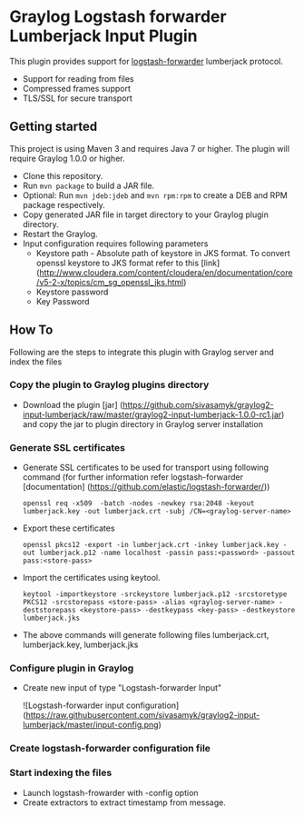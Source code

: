 # Graylog Logstash forwarder Lumberjack Input Plugin

This plugin provides support for [logstash-forwarder](https://github.com/elastic/logstash-forwarder) lumberjack protocol.

* Support for reading from files
* Compressed frames support
* TLS/SSL for secure transport

Getting started
---------------

This project is using Maven 3 and requires Java 7 or higher. The plugin will require Graylog 1.0.0 or higher.

* Clone this repository.
* Run `mvn package` to build a JAR file.
* Optional: Run `mvn jdeb:jdeb` and `mvn rpm:rpm` to create a DEB and RPM package respectively.
* Copy generated JAR file in target directory to your Graylog plugin directory.
* Restart the Graylog.
* Input configuration requires following parameters
    * Keystore path - Absolute path of keystore in JKS format. To convert openssl keystore to JKS format refer to
     this [link] (http://www.cloudera.com/content/cloudera/en/documentation/core/v5-2-x/topics/cm_sg_openssl_jks.html)
    * Keystore password
    * Key Password
    
How To
------

Following are the steps to integrate this plugin with Graylog server and index the files

### Copy the plugin to Graylog plugins directory
* Download the plugin [jar] (https://github.com/sivasamyk/graylog2-input-lumberjack/raw/master/graylog2-input-lumberjack-1.0.0-rc1.jar) and copy the jar to plugin directory in Graylog server installation

### Generate SSL certificates
* Generate SSL certificates to be used for transport using following command (for further information refer logstash-forwarder [documentation] (https://github.com/elastic/logstash-forwarder/))

     `openssl req -x509  -batch -nodes -newkey rsa:2048 -keyout lumberjack.key -out lumberjack.crt -subj /CN=<graylog-server-name>`
* Export these certificates 

     `openssl pkcs12 -export -in lumberjack.crt -inkey lumberjack.key -out lumberjack.p12 -name localhost -passin pass:<password> -passout pass:<store-pass>`
     
* Import the certificates using keytool. 

     `keytool -importkeystore -srckeystore lumberjack.p12 -srcstoretype PKCS12 -srcstorepass <store-pass> -alias <graylog-server-name> -deststorepass <keystore-pass> -destkeypass <key-pass> -destkeystore lumberjack.jks`
     
* The above commands will generate following files lumberjack.crt, lumberjack.key, lumberjack.jks
   
### Configure plugin in Graylog 
* Create new input of type "Logstash-forwarder Input" 
     
     ![Logstash-forwarder input configuration] (https://raw.githubusercontent.com/sivasamyk/graylog2-input-lumberjack/master/input-config.png)

### Create logstash-forwarder configuration file

### Start indexing the files
* Launch logstash-frowarder with -config option
* Create extractors to extract timestamp from message.




